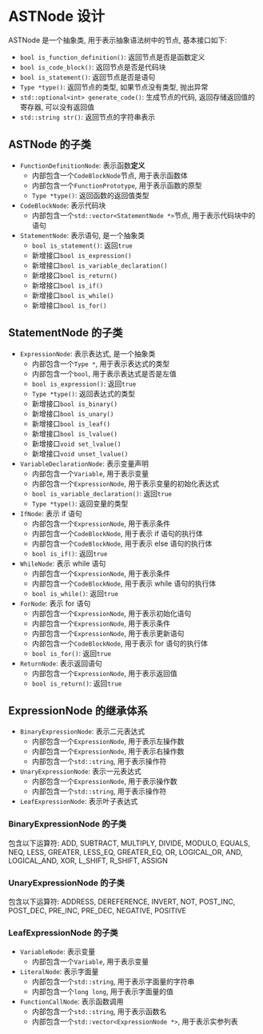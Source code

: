 # ASTNode 设计

ASTNode 是一个抽象类, 用于表示抽象语法树中的节点, 基本接口如下:

- `bool is_function_definition()`: 返回节点是否是函数定义
- `bool is_code_block()`: 返回节点是否是代码块
- `bool is_statement()`: 返回节点是否是语句
- `Type *type()`: 返回节点的类型, 如果节点没有类型, 抛出异常
- `std::optional<int> generate_code()`: 生成节点的代码, 返回存储返回值的寄存器, 可以没有返回值
- `std::string str()`: 返回节点的字符串表示

## ASTNode 的子类

- `FunctionDefinitionNode`: 表示函数**定义**
  - 内部包含一个`CodeBlockNode`节点, 用于表示函数体
  - 内部包含一个`FunctionPrototype`, 用于表示函数的原型
  - `Type *type()`: 返回函数的返回值类型
- `CodeBlockNode`: 表示代码块
  - 内部包含一个`std::vector<StatementNode *>`节点, 用于表示代码块中的语句
- `StatementNode`: 表示语句, 是一个抽象类
  - `bool is_statement()`: 返回`true`
  - 新增接口`bool is_expression()`
  - 新增接口`bool is_variable_declaration()`
  - 新增接口`bool is_return()`
  - 新增接口`bool is_if()`
  - 新增接口`bool is_while()`
  - 新增接口`bool is_for()`

## StatementNode 的子类

- `ExpressionNode`: 表示表达式, 是一个抽象类
  - 内部包含一个`Type *`, 用于表示表达式的类型
  - 内部包含一个`bool`, 用于表示表达式是否是左值
  - `bool is_expression()`: 返回`true`
  - `Type *type()`: 返回表达式的类型
  - 新增接口`bool is_binary()`
  - 新增接口`bool is_unary()`
  - 新增接口`bool is_leaf()`
  - 新增接口`bool is_lvalue()`
  - 新增接口`void set_lvalue()`
  - 新增接口`void unset_lvalue()`
- `VariableDeclarationNode`: 表示变量声明
  - 内部包含一个`Variable`, 用于表示变量
  - 内部包含一个`ExpressionNode`, 用于表示变量的初始化表达式
  - `bool is_variable_declaration()`: 返回`true`
  - `Type *type()`: 返回变量的类型
- `IfNode`: 表示 if 语句
  - 内部包含一个`ExpressionNode`, 用于表示条件
  - 内部包含一个`CodeBlockNode`, 用于表示 if 语句的执行体
  - 内部包含一个`CodeBlockNode`, 用于表示 else 语句的执行体
  - `bool is_if()`: 返回`true`
- `WhileNode`: 表示 while 语句
  - 内部包含一个`ExpressionNode`, 用于表示条件
  - 内部包含一个`CodeBlockNode`, 用于表示 while 语句的执行体
  - `bool is_while()`: 返回`true`
- `ForNode`: 表示 for 语句
  - 内部包含一个`ExpressionNode`, 用于表示初始化语句
  - 内部包含一个`ExpressionNode`, 用于表示条件
  - 内部包含一个`ExpressionNode`, 用于表示更新语句
  - 内部包含一个`CodeBlockNode`, 用于表示 for 语句的执行体
  - `bool is_for()`: 返回`true`
- `ReturnNode`: 表示返回语句
  - 内部包含一个`ExpressionNode`, 用于表示返回值
  - `bool is_return()`: 返回`true`

## ExpressionNode 的继承体系

- `BinaryExpressionNode`: 表示二元表达式
  - 内部包含一个`ExpressionNode`, 用于表示左操作数
  - 内部包含一个`ExpressionNode`, 用于表示右操作数
  - 内部包含一个`std::string`, 用于表示操作符
- `UnaryExpressionNode`: 表示一元表达式
  - 内部包含一个`ExpressionNode`, 用于表示操作数
  - 内部包含一个`std::string`, 用于表示操作符
- `LeafExpressionNode`: 表示叶子表达式

### BinaryExpressionNode 的子类

包含以下运算符: ADD, SUBTRACT, MULTIPLY, DIVIDE, MODULO, EQUALS, NEQ, LESS, GREATER, LESS_EQ, GREATER_EQ, OR, LOGICAL_OR, AND, LOGICAL_AND, XOR, L_SHIFT, R_SHIFT, ASSIGN

### UnaryExpressionNode 的子类

包含以下运算符: ADDRESS, DEREFERENCE, INVERT, NOT, POST_INC, POST_DEC, PRE_INC, PRE_DEC, NEGATIVE, POSITIVE

### LeafExpressionNode 的子类

- `VariableNode`: 表示变量
  - 内部包含一个`Variable`, 用于表示变量
- `LiteralNode`: 表示字面量
  - 内部包含一个`std::string`, 用于表示字面量的字符串
  - 内部包含一个`long long`, 用于表示字面量的值
- `FunctionCallNode`: 表示函数调用
  - 内部包含一个`std::string`, 用于表示函数名
  - 内部包含一个`std::vector<ExpressionNode *>`, 用于表示实参列表
